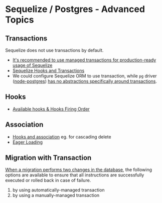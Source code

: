 # Sequelize / Postgres - Advanced Topics

## Transactions
Sequelize does not use transactions by default.
- [It's recommended to use managed transactions for production-ready usage of Sequelize](https://sequelize.org/master/manual/transactions.html)
- [Sequelize Hooks and Transactions](https://sequelize.org/master/manual/hooks.html#hooks-and-transactions)
- We could configure Sequelize ORM to use transaction, while `pg` driver \([node-postgres](https://github.com/brianc/node-postgres)\) [has no abstractions specifically around transactions](https://node-postgres.com/features/transactions).

## Hooks
- [Available hooks & Hooks Firing Order](https://sequelize.org/master/manual/hooks.html)

## Association
- [Hooks and association](https://sequelize.org/master/manual/hooks.html#associations) eg. for cascading delete
- [Eager Loading](https://sequelize.org/master/manual/eager-loading.html)

## Migration with Transaction
[When a migration performs two changes in the database](https://sequelize.org/master/manual/migrations.html#migration-skeleton), the following options are available to ensure that all instructions are successfully executed or rolled back in case of failure.
1. by using automatically-managed transaction
1. by using a manually-managed transaction

